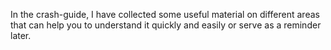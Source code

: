 In the crash-guide, I have collected some useful material on different areas that can help you to understand it quickly and easily or serve as a reminder later.